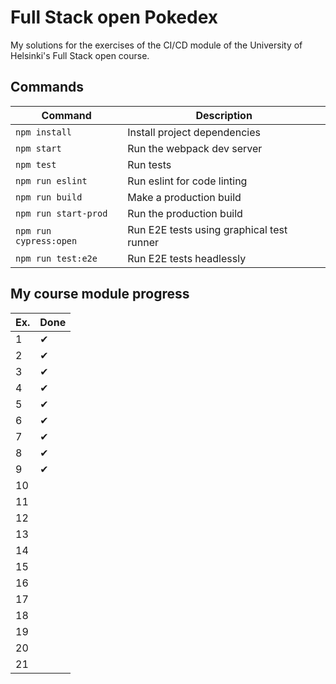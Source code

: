 # Full Stack open Pokedex

My solutions for the exercises of the CI/CD module of the University of Helsinki's Full Stack open course.

## Commands

| Command                | Description                               |
|------------------------|-------------------------------------------|
| `npm install`          | Install project dependencies              |
| `npm start`            | Run the webpack dev server                |
| `npm test`             | Run tests                                 |
| `npm run eslint`       | Run eslint for code linting               |
| `npm run build`        | Make a production build                   |
| `npm run start-prod`   | Run the production build                  |
| `npm run cypress:open` | Run E2E tests using graphical test runner |
| `npm run test:e2e`     | Run E2E tests headlessly                  |

## My course module progress

| Ex. | Done |
|-----|------|
| 1   | ✔    |
| 2   | ✔    |
| 3   | ✔    |
| 4   | ✔    |
| 5   | ✔    |
| 6   | ✔    |
| 7   | ✔    |
| 8   | ✔    |
| 9   | ✔    |
| 10  |      |
| 11  |      |
| 12  |      |
| 13  |      |
| 14  |      |
| 15  |      |
| 16  |      |
| 17  |      |
| 18  |      |
| 19  |      |
| 20  |      |
| 21  |      |
